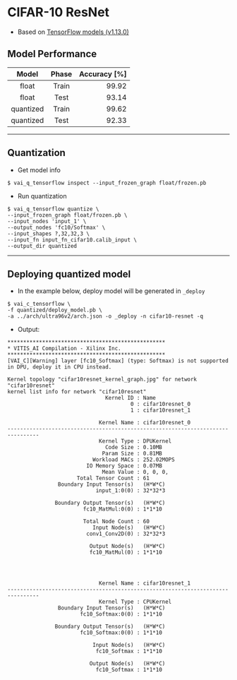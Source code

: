 # CIFAR-10 ResNet

- Based on [TensorFlow models (v1.13.0)](https://github.com/tensorflow/models/tree/57e075203f8fba8d85e6b74f17f63d0a07da233a/official/resnet/keras)

## Model Performance

| Model     | Phase | Accuracy [%] |
|:---------:|:-----:|-------------:|
| float     | Train |        99.92 |
| float     | Test  |        93.14 |
| quantized | Train |        99.62 |
| quantized | Test  |        92.33 |

***

## Quantization

- Get model info

```shell-session
$ vai_q_tensorflow inspect --input_frozen_graph float/frozen.pb
```

- Run quantization

```shell-session
$ vai_q_tensorflow quantize \
--input_frozen_graph float/frozen.pb \
--input_nodes 'input_1' \
--output_nodes 'fc10/Softmax' \
--input_shapes ?,32,32,3 \
--input_fn input_fn_cifar10.calib_input \
--output_dir quantized
```

***

## Deploying quantized model

- In the example below, deploy model will be generated in ``_deploy``

```shell-session
$ vai_c_tensorflow \
-f quantized/deploy_model.pb \
-a ../arch/ultra96v2/arch.json -o _deploy -n cifar10-resnet -q
```

- Output:

```shell-session
**************************************************
* VITIS_AI Compilation - Xilinx Inc.
**************************************************
[VAI_C][Warning] layer [fc10_Softmax] (type: Softmax) is not supported in DPU, deploy it in CPU instead.

Kernel topology "cifar10resnet_kernel_graph.jpg" for network "cifar10resnet"
kernel list info for network "cifar10resnet"
                               Kernel ID : Name
                                       0 : cifar10resnet_0
                                       1 : cifar10resnet_1

                             Kernel Name : cifar10resnet_0
--------------------------------------------------------------------------------
                             Kernel Type : DPUKernel
                               Code Size : 0.10MB
                              Param Size : 0.81MB
                           Workload MACs : 252.02MOPS
                         IO Memory Space : 0.07MB
                              Mean Value : 0, 0, 0, 
                      Total Tensor Count : 61
                Boundary Input Tensor(s)   (H*W*C)
                            input_1:0(0) : 32*32*3

               Boundary Output Tensor(s)   (H*W*C)
                        fc10_MatMul:0(0) : 1*1*10

                        Total Node Count : 60
                           Input Node(s)   (H*W*C)
                         conv1_Conv2D(0) : 32*32*3

                          Output Node(s)   (H*W*C)
                          fc10_MatMul(0) : 1*1*10




                             Kernel Name : cifar10resnet_1
--------------------------------------------------------------------------------
                             Kernel Type : CPUKernel
                Boundary Input Tensor(s)   (H*W*C)
                       fc10_Softmax:0(0) : 1*1*10

               Boundary Output Tensor(s)   (H*W*C)
                       fc10_Softmax:0(0) : 1*1*10

                           Input Node(s)   (H*W*C)
                            fc10_Softmax : 1*1*10

                          Output Node(s)   (H*W*C)
                            fc10_Softmax : 1*1*10
```

